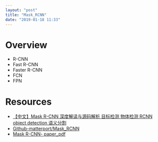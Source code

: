 ```yaml
---
layout: "post"
title: "Mask_RCNN"
date: "2019-01-18 11:33"
---
```


# Overview

- R-CNN
- Fast R-CNN
- Faster R-CNN
- FCN
- FPN



# Resources
- [【中文】Mask R-CNN 深度解读与源码解析 目标检测 物体检测 RCNN object detection 语义分割](https://www.bilibili.com/video/av24795835?from=search&seid=2534581030724879571)
- [Github-matterport/Mask_RCNN](https://github.com/matterport/Mask_RCNN)
- [Mask R-CNN- paper_pdf](https://arxiv.org/pdf/1703.06870.pdf)
